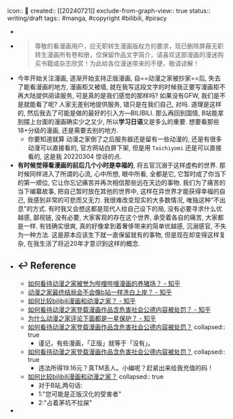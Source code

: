 icon:: 📝
created:: [[20240721]]
exclude-from-graph-view:: true
status:: writing/draft
tags:: #manga, #copyright #bilibili, #piracy

-
- > 尊敬的看漫画用户，应无职转生漫画版权方的要求，现已删除屏蔽无职转生漫画所有卷和册，仅保留作品文字简介，请喜欢这部漫画的漫迷购买书籍或杂志欣赏！为此给各位漫迷带来的不便，敬请谅解！
- 今年开始关注漫画, 逐渐开始支持正版漫画, 自==动漫之家被抄家==后, 失去了能看漫画的地方, 漫画柜又被墙, 就在我写这段文字的时候我正要写漫画柜不再大陆提供阅读服务, 可是真的是我们感觉的那样吗? 如果没有GFW, 我们是不是就能看了呢? 人家无差别地提供服务, 错只是在我们自己, 对吗. 道理是这样的, 然后我去了可能是做的最好的引入方—BILIBILI. 那么再回到国情, B站能拿到摆上台面的漫画确实少之又少, 所以**学习日语**又是多么的重要. 想要看那些18+分级的漫画, 还是需要去别的地方.
  - 你要知道就算 动漫之家倒了之后服务器还是留有一些动漫的, 还是有很多动漫可以直接看的, 官方网站白屏下架, 但是用 `Taichiyomi` 还是可以直接看的, 这是我 20220304 惊讶的点.
- **有时候觉得看漫画的前后几个小时是幸福的**, 将五官沉溺于这样虚构的世界. 那时候同样进入了所谓的心流, 心中所想, 眼中所看, 全都是它, 它暂时成了你当下的第一顺位, 它让你忘记痛苦并再次相信那些远在天边的事物. 我们为了痛苦的当下编纂故事, 把自己暂时放在其他的世界中, 这样在异世界才能获得幸福的自己, 我感到非常的可悲而又无力. 我很难改变现实的大多数情况, 唯独这种"不出息"的方式. 有时我又会想这都是现代人给自己设下的局, 没有必要寻求什么优越感, 鄙视链, 没有必要, 大家客观的存在这个世界, 承受着各自的痛苦, 大家都是一样. 有钱确实很爽, 真的好像拿到着奢侈带来的简单优越感, 沉溺感官, 不失为一种方法. 这是原本应该生下就一直保留就有的事物, 但是现在却变得这样复杂, 在我生活了将近20年才意识到这样的概念.
- ## ↩ Reference
  - [如何看待动漫之家被誉为哔哩哔哩漫画的养猪场？ - 知乎](https://www.zhihu.com/question/387851624)
  - [动漫之家最终结局会不会像b站一样洗白上岸？ - 知乎](https://www.zhihu.com/question/280272021)
  - [如何比较bilibili漫画和动漫之家？ - 知乎](https://www.zhihu.com/question/329958030)
  - [如何看待动漫之家登载漫画作品含危害社会公德内容被处罚？ - 知乎](https://www.zhihu.com/question/429904512)
  - [为什么动漫之家评论下面都是一星保护？ - 知乎](https://www.zhihu.com/question/374612672)
  - [如何看待动漫之家登载漫画作品含危害社会公德内容被处罚？](https://www.zhihu.com/question/429904512/answer/1571844285)
    collapsed:: true
    - 谨记，有些漫画，「正版」就等于「没有」。
  - [如何看待动漫之家登载漫画作品含危害社会公德内容被处罚？](https://www.zhihu.com/question/429904512/answer/1571248116)
    collapsed:: true
    - 违法所得19.16元？真TM丢人。小编呢？赶紧出来给我充值的码！
  - [如何比较bilibili漫画和动漫之家？](https://www.zhihu.com/question/329958030/answer/1740742385)
    collapsed:: true
    - 对于B站,两句话:
    - 1:"您可能是正版汉化的受害者"
    - 2:"占着茅坑不拉屎"
-
